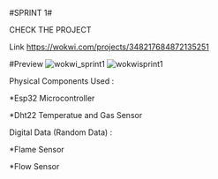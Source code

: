 #SPRINT 1#

CHECK THE PROJECT

Link https://wokwi.com/projects/348217684872135251

#Preview
![wokwi_sprint1](https://user-images.githubusercontent.com/113462414/201523577-b3d20af4-bc6d-4704-994f-3b5c03f8086b.png)
![wokwisprint1](https://user-images.githubusercontent.com/113462414/201523579-ce271889-0af6-45b5-a402-5154c42cad95.png)

Physical Components Used :

*Esp32 Microcontroller

*Dht22 Temperatue and Gas Sensor

Digital Data (Random Data) :

*Flame Sensor

*Flow Sensor
